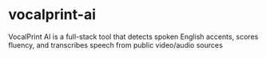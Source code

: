 # vocalprint-ai
VocalPrint AI is a full-stack tool that detects spoken English accents, scores fluency, and transcribes speech from public video/audio sources
